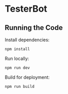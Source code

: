 # TesterBot


## Running the Code

Install dependencies:

`npm install`

Run locally: 

`npm run dev`

Build for deployment:

`npm run build`

